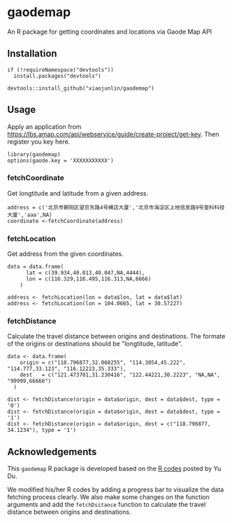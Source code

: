 # gaodemap
An R package for getting coordinates and locations via Gaode Map API

## Installation

```
if (!requireNamespace("devtools"))
  install.packages("devtools")
  
devtools::install_github("xiaojunlin/gaodemap") 
```

## Usage

Apply an application from https://lbs.amap.com/api/webservice/guide/create-project/get-key. Then register you key here.

```
library(gaodemap)
options(gaode.key = 'XXXXXXXXXXX')
```

### fetchCoordinate
Get longtitude and latitude from a given address.

```
address = c('北京市朝阳区望京东路4号横店大厦','北京市海淀区上地信息路9号奎科科技大厦','aaa',NA)
coordinate <-fetchCoordinate(address)
```

### fetchLocation
Get address from the given coordinates.

```
data = data.frame(
      lat = c(39.934,40.013,40.047,NA,4444),
      lon = c(116.329,116.495,116.313,NA,6666)
    )

address <- fetchLocation(lon = data$lon, lat = data$lat)
address <- fetchLocation(lon = 104.0665, lat = 30.57227)
```

### fetchDistance
Calculate the travel distance between origins and destinations. The formate of the origins or destinations should be "longtitude, latitude".

```
data <- data.frame(
    origin = c("118.796877,32.060255", "114.3054,45.222", "114.777,33.123", "116.12223,35.333"),
    dest   = c("121.473701,31.230416", "122.44221,30.2223", "NA,NA", "99999,66666")
  )

dist <- fetchDistance(origin = data$origin, dest = data$dest, type = '0')
dist <- fetchDistance(origin = data$origin, dest = data$dest, type = '1')
dist <- fetchDistance(origin = data$origin, dest = c("118.796877, 34.1234"), type = '1')
```

## Acknowledgements

This `gaodemap` R package is developed based on the [R codes](https://zhuanlan.zhihu.com/p/108318434) posted by Yu Du. 

We modified his/her R codes by adding a progress bar to visualize the data fetching process clearly. We also make some changes on the function arguments and add the `fetchDsitance` function to calculate the travel distance between origins and destinations. 
